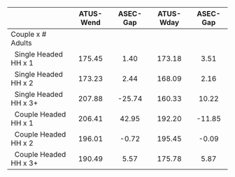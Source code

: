 
|                      |    ATUS-Wend |     ASEC-Gap |    ATUS-Wday |     ASEC-Gap |
| -------------------- | :----------: | :----------: | :----------: | :----------: |
| Couple x # Adults    |              |              |              |              |
| &nbsp;&nbsp;Single Headed HH x 1 |       175.45 |         1.40 |       173.18 |         3.51 |
| &nbsp;&nbsp;Single Headed HH x 2 |       173.23 |         2.44 |       168.09 |         2.16 |
| &nbsp;&nbsp;Single Headed HH x 3+ |       207.88 |       -25.74 |       160.33 |        10.22 |
| &nbsp;&nbsp;Couple Headed HH x 1 |       206.41 |        42.95 |       192.20 |       -11.85 |
| &nbsp;&nbsp;Couple Headed HH x 2 |       196.01 |        -0.72 |       195.45 |        -0.09 |
| &nbsp;&nbsp;Couple Headed HH x 3+ |       190.49 |         5.57 |       175.78 |         5.87 |

